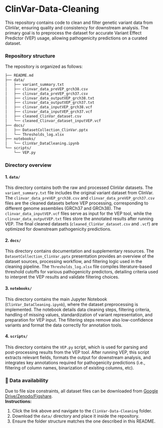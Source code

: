 # ClinVar-Data-Cleaning

This repository contains code to clean and filter genetic variant data from ClinVar, ensuring quality and consistency for downstream analysis. The primary goal is to preprocess the dataset for accurate Variant Effect Predictor (VEP) usage, allowing pathogenicity predictions on a curated dataset.


### Repository structure

The repository is organized as follows:
```bash
├── README.md
├── data/
│   ├── variant_summary.txt
│   ├── clinvar_data_preVEP_grch38.csv
│   ├── clinvar_data_preVEP_grch37.csv
│   ├── clinvar_data_outputVEP_grch38.txt
│   ├── clinvar_data_outputVEP_grch37.txt
│   ├── clinvar_data_inputVEP_grch38.vcf
│   ├── clinvar_data_inputVEP_grch37.vcf
│   ├── cleaned_ClinVar_dataset.csv
│   └── cleaned_Clinvar_dataset_inputVEP.vcf
├── docs/
│   ├── DatasetCollection_ClinVar.pptx
│   └── Thresholds_log.xlsx
├── notebooks/
│   └── ClinVar_DataCleaning.ipynb
└── scripts/
    └── VEP.py
```

### Directory overview

#### 1. `data/`

This directory contains both the raw and processed ClinVar datasets. The `variant_summary.txt` file includes the original variant dataset from ClinVar. The `clinvar_data_preVEP_grch38.csv` and `clinvar_data_preVEP_grch37.csv` files are the cleaned datasets before VEP processing, corresponding to different genome assemblies (GRCh37 and GRCh38). The `clinvar_data_inputVEP.vcf` files serve as input for the VEP tool, while the `clinvar_data_outputVEP.txt` files store the annotated results after running VEP. The final cleaned datasets (`cleaned_ClinVar_dataset.csv` and `.vcf`) are optimized for downstream pathogenicity predictions.


#### 2. `docs/`

This directory contains documentation and supplementary resources. The `DatasetCollection_ClinVar.pptx` presentation provides an overview of the dataset sources, processing workflow, and filtering logic used in the cleaning pipeline. The `Thresholds_log.xlsx` file compiles literature-based threshold cutoffs for various pathogenicity predictors, detailing criteria used to interpret the VEP results and validate filtering choices.


#### 3. `notebooks/`

This directory contains the main Jupyter Notebook (`ClinVar_DataCleaning.ipynb`), where the dataset preprocessing is implemented. The notebook details data cleaning steps, filtering criteria, handling of missing values, standardization of variant representation, and preparation for VEP input. The filtering steps remove also low-confidence variants and format the data correctly for annotation tools.


#### 4. `scripts/`

This directory contains the `VEP.py` script, which is used for parsing and post-processing results from the VEP tool. After running VEP, this script extracts relevant fields, formats the output for downstream analysis, and integrates key annotations required for pathogenicity predictions (i.e., filtering of column names, binarization of existing columns, etc).


### 🔗 Data availability
Due to file size constraints, all dataset files can be downloaded from [Google Drive/Zenodo/Figshare](linkhere!!).  
**Instructions:**
 1. Click the link above and navigate to the `ClinVar-Data-Cleaning` folder.
 2. Download the `data/` directory and place it inside the repository.
 3. Ensure the folder structure matches the one described in this README.
